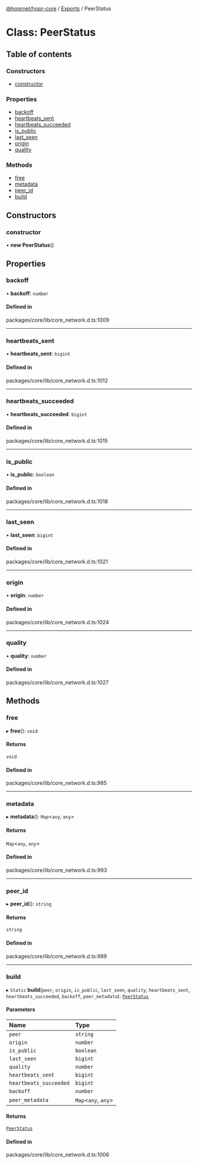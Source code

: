 [@hoprnet/hopr-core](../README.md) / [Exports](../modules.md) / PeerStatus

# Class: PeerStatus

## Table of contents

### Constructors

- [constructor](PeerStatus.md#constructor)

### Properties

- [backoff](PeerStatus.md#backoff)
- [heartbeats\_sent](PeerStatus.md#heartbeats_sent)
- [heartbeats\_succeeded](PeerStatus.md#heartbeats_succeeded)
- [is\_public](PeerStatus.md#is_public)
- [last\_seen](PeerStatus.md#last_seen)
- [origin](PeerStatus.md#origin)
- [quality](PeerStatus.md#quality)

### Methods

- [free](PeerStatus.md#free)
- [metadata](PeerStatus.md#metadata)
- [peer\_id](PeerStatus.md#peer_id)
- [build](PeerStatus.md#build)

## Constructors

### constructor

• **new PeerStatus**()

## Properties

### backoff

• **backoff**: `number`

#### Defined in

packages/core/lib/core_network.d.ts:1009

___

### heartbeats\_sent

• **heartbeats\_sent**: `bigint`

#### Defined in

packages/core/lib/core_network.d.ts:1012

___

### heartbeats\_succeeded

• **heartbeats\_succeeded**: `bigint`

#### Defined in

packages/core/lib/core_network.d.ts:1015

___

### is\_public

• **is\_public**: `boolean`

#### Defined in

packages/core/lib/core_network.d.ts:1018

___

### last\_seen

• **last\_seen**: `bigint`

#### Defined in

packages/core/lib/core_network.d.ts:1021

___

### origin

• **origin**: `number`

#### Defined in

packages/core/lib/core_network.d.ts:1024

___

### quality

• **quality**: `number`

#### Defined in

packages/core/lib/core_network.d.ts:1027

## Methods

### free

▸ **free**(): `void`

#### Returns

`void`

#### Defined in

packages/core/lib/core_network.d.ts:985

___

### metadata

▸ **metadata**(): `Map`<`any`, `any`\>

#### Returns

`Map`<`any`, `any`\>

#### Defined in

packages/core/lib/core_network.d.ts:993

___

### peer\_id

▸ **peer_id**(): `string`

#### Returns

`string`

#### Defined in

packages/core/lib/core_network.d.ts:989

___

### build

▸ `Static` **build**(`peer`, `origin`, `is_public`, `last_seen`, `quality`, `heartbeats_sent`, `heartbeats_succeeded`, `backoff`, `peer_metadata`): [`PeerStatus`](PeerStatus.md)

#### Parameters

| Name | Type |
| :------ | :------ |
| `peer` | `string` |
| `origin` | `number` |
| `is_public` | `boolean` |
| `last_seen` | `bigint` |
| `quality` | `number` |
| `heartbeats_sent` | `bigint` |
| `heartbeats_succeeded` | `bigint` |
| `backoff` | `number` |
| `peer_metadata` | `Map`<`any`, `any`\> |

#### Returns

[`PeerStatus`](PeerStatus.md)

#### Defined in

packages/core/lib/core_network.d.ts:1006
